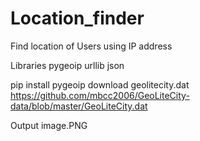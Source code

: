 # Location_finder
Find location of Users using IP address

Libraries 
    pygeoip
    urllib
    json

pip install pygeoip
download geolitecity.dat https://github.com/mbcc2006/GeoLiteCity-data/blob/master/GeoLiteCity.dat

Output
image.PNG

